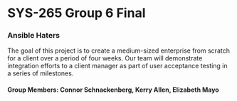 <h1> SYS-265 Group 6 Final</h1>

<h3>Ansible Haters</h3>


<p>The goal of this project is to create a medium-sized enterprise from scratch for a client over a period of four weeks.  Our team will demonstrate integration efforts to a client manager as part of user acceptance testing in a series of milestones.</p>

<h4>Group Members: Connor Schnackenberg, Kerry Allen, Elizabeth Mayo</h4>
